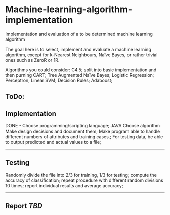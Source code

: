 # Machine-learning-algorithm-implementation
Implementation and evaluation of a to be determined machine learning algorithm

The goal here is to select, implement and evaluate a machine learning algorithm, except for k-Nearest Neighbours, Naïve Bayes, or rather trivial ones such as ZeroR or 1R.

Algorithms you could consider:
C4.5; split into basic implementation and then purning 
CART; 
Tree Augmented Naïve Bayes; 
Logistic Regression; 
Perceptron; 
Linear SVM; 
Decision Rules; 
Adaboost;

ToDo:
----------------------------------------
Implementation
----------------------------------------
DONE - Choose programming/scripting language; JAVA
Choose algorithm
Make design decisions and document them;
Make program able to handle different numbers of attributes and training cases.;
For testing data, be able to output predicted and actual values to a file;

---------------------------------------
Testing
---------------------------------------
Randomly divide the file into 2/3 for training, 1/3 for testing;
compute the accuracy of classification;
repeat procedure with different random divisions 10 times;
report individual results and average accuracy;

---------------------------------------
Report *TBD*
---------------------------------------
